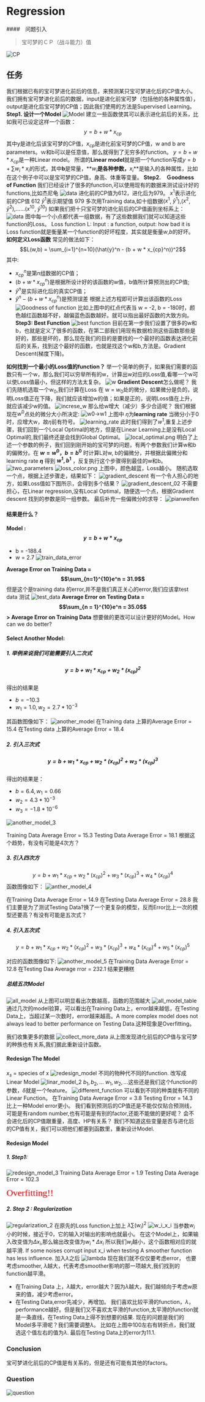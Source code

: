 # Regression  

####　问题引入
>宝可梦的ＣＰ（战斗能力）值

![CP](../assets/regression/CP_forecast.png
)

## 任务

我们根据已有的宝可梦进化前后的信息，来预测某只宝可梦进化后的CP值大小。我们拥有宝可梦进化前后的数据，input是进化前宝可梦（包括他的各种属性值），output是进化后宝可梦的CP值；因此我们使用的方法是Supervised Learning。
**Step1. 设计一个Model**
![Model](../assets/regression/regression_model.png)
建立一些函数使其可以表示进化前后的关系，比如我可已设定这样一个函数：
$$y = b + w * x_{cp}$$
其中y是进化后该宝可梦的CP值，$x_{cp}$是进化前宝可梦的CP值，w and b are parameters。ｗ和b可以是任意值，那么就得到了无穷多的function。
$y = b + w * x_{cp}$是一种Linear model。
所谓的**Linear model**就是把一个function写成$y = b + \sum w_i*x_i$的形式，其中**b**是常量，**$w_i$**是各种参数，**$x_i$**是输入的各种属性，比如在这个例子中可以是宝可梦的CP值，身高、体重等变量。
**Step2.　Ｇoodness of Function**
我们已经设计了很多的function,可以使用现有的数据来测试设计好的functions,比如杰尼龟
![data](../assets/regression/regression_goodness.png)
进化前的CP值为612，进化后为979。
$x^1$表示进化前的CP值  612
$\hat{y}^1$表示期望值  979
多次用Training data,如十组数据($x^1$, $\hat{y}^1$),($x^2$, $\hat{y}^2$),……($x^{10}$, $\hat{y}^{10}$)
如果我们把十只宝可梦的进化前后的CP值画到坐标系上：
![data](../assets/regression/regression_ten_data.png)
图中每一个小点都代表一组数据，有了这些数据我们就可以知道这些function的Loss。
Loss function L:
Input : a function, output: how bad it is
Loss function就是衡量某一个function的好坏程度，其实就是衡量$w$,$b$的好坏。
**如何定义Loss函数**
常见的做法如下：
$$L(w,b) = \sum_{i=1}^{n=10}(\hat{y}^n - (b + w * x_{cp}^n))^2$$
其中:

+ $x_{cp}^n$是第n组数据的CP值；
+ $(b + w * x_{cp}^n)$是根据所设计好的该函数的w值，b值所计算预测出的CP值;
+ $\hat{y}^n$是实际进化后的真实CP值；
+ $\hat{y}^n - (b + w * x_{cp}^n)$是预测误差
根据上述方程即可计算出该函数的Loss
![Goodness of function](../assets/regression/regression_goodness_function.png)
比如上图中的红点代表当 w = -2, b = -180时，颜色越红函数越不好，越偏蓝色函数越好。就可以指出最好函数的大致方向。
**Step3: Best Function**
![best function](../assets/regression/how_to_find_best.png)
目前在第一步我们设置了很多的w和b，也就是定义了很多的函数，在第二部我们用现有数据检测这些函数那些是好的，那些是坏的，那么现在我们的目的是要找的一个最好的函数表达进化前后的关系，找到这个最好的函数，也就是找这个w和b,方法是。Gradient Descent(梯度下降)。

**如何找到一个最小的Loss值的function？**
举一个简单的例子，如果我们需要的函数只有一个w，那么我们可以穷举所有的w，计算出w对应的Loss值,看哪一个w可以使Loss值最小，但这样的方法太复杂。
![w](../assets/regression/infty_w.png)
**Gradient Descent**怎么做呢？
我们先随机选取一个$w_0$,我们计算在Loss 在 w = $w_0$处的微分，如果微分是负的，说明Loss值正在下降，我们就应该增加w的值；如果是正的，说明Loss值在上升，就应该减少w的值。
![increse_w](../assets/regression/increse_w.png)
那么给w增大（减少）多少合适呢？
我们根据现在$w^0$点处的微分大小所决定:
![w0->w1](../assets/regression/w0->w1.png)
上图中 $\eta$为**learning rate** 当微分小于0时，应增大w，故$\eta$前有符号。
![learning_rate](../assets/regression/learning_rate.png)
此时我们得到了$w^1$,重复上述步骤，我们回到一个Local Optimal的地方，但是在Linear Learning上是没有Local Optimal的,我们最终还是会找到Global Optimal。
![local_optimal.png](../assets/regression/local_optimal.png)
明白了上述一个参数的例子，我们回到刚开始的宝可梦的问题，有两个参数我们计算w和b的偏微分。在 **$w = w^0，b = b^0$** 时计算L对w, b的偏微分，并根据此偏微分和learning rate **$\eta$** 得到 **$w^1, b^1$** ，反复执行这个步骤得到最佳的w和b。
![two_parameters](../assets/regression/two_parameters.png)
![loss_color.png](../assets/regression/loss_color.png)
上图中，颜色越蓝，Loss越小。
随机选取一个点，根据上述步骤走，结果如下：
![gradient_descent](../assets/regression/gradient_descent_01.png)
有一个令人担心的地方，如果Loss值如下图所示，会得到多个结果？
![gradient_descent_02](../assets/regression/gradient_descent_02.png)
不需要担心，在Linear regression,没有Local Optimal，随便选一个点，根据Gradient descent 找到的参数是同一组参数。
最后补充一些偏微分的求导：
![pianweifen](../assets/regression/pianweifen.png)

#### 结果是什么？
**Model : $$y = b + w * x_{cp}$$**

+ b = -188.4
+ w = 2.7
![train_data_error](../assets/regression/train_data_error.png)

**Average Error on Training Data = 
$$\sum_{n=1}^{10}e^n = 31.9$$**
但是这个是training data 的error,并不是我们真正关心的error,我们应该拿test data 测试
![test_data](../assets/regression/test_data.png)
**Average Error on Testing Data =
$$\sum_{n = 1}^{10}e^n = 35.0$$\> Average Error on Training Data**
想要做的更改可以设计更好的Model。How can we do better?
#### Select Another Model:
##### 1. 举例来说我们可能需要引入二次式
##### $$y = b + w_1 * x_{cp} + w_2 * (x_{cp})^2 $$
得出的结果是

+ $b = -10.3$
+ $w_1 = 1.0, w_2 = 2.7 * 10 ^{-3}$

其函数图像如下：
![another_model](../assets/regression/another_model_2.png)
在Training data 上算的Average Error = 15.4
在Testing data 上算的Average Error = 18.4

##### 2. 引入三次式

##### $$y = b + w_1 * x_{cp} + w_2 * (x_{cp})^2 + w_3 * (x_{cp})^3$$

得出的结果是：

+ $b = 6.4, w_1 = 0.66$
+ $w_2 = 4.3 * 10^{-3}$
+ $w_3 = -1.8 * 10^{-6}$

![another_model_3](../assets/regression/anther_model_3.png)

Training Data Average Error = 15.3
Testing Data Average Error = 18.1
根据这个趋势，有没有可能是4次方？

##### 3. 引入四次方

$$y = b + w_1 * x_{cp} + w_2 *(x_{cp})^2 + w_3 * (x_{cp})^3 + w_4 * (x_{cp})^4$$
函数图像如下：
![anther_model_4](../assets/regression/anther_model_4.png)

在Training Data Average Error = 14.9
在Testing Data Average Error  = 28.8
我们主要是为了测试Testing Data?换了一个更复杂的模型，反而Error比上一次的模型还要高？有没有可能是五次式？

##### 4. 引入五次式

$$y = b + w_1 * x_{cp} + w_2 *(x_{cp})^2 + w_3 * (x_{cp})^3 + w_4 * (x_{cp})^4 + w_5 * (x_{cp})^5$$

对应的函数图像如下:
![another_model_5](../assets/regression/another_model_5.png)
在Training Data Average Error = 12.8
在Testing Daa Average rror = 232.1
结果更糟糕

##### 总结五次Model

![all_model](../assets/regression/all_model.png)
从上图可以明显看出次数越高，函数的范围越大 
![all_model_table](../assets/regression/all_model_table.png)
通过几次的model验算，可以看出在Training Data上，error越来越低，在Testing Data上，当超过某一次数时，error越来越高。A more complex model does not always lead to better performance on Testing Data.这种现象是Overfitting。

我们收集更多的数据
![collect_more_data](../assets/regression/collect_more_data.png)
从上图发现进化前后的CP值与宝可梦的种族也有关系,我们据此重新设计函数。

#### Redesign The Model

$x_s$ = species  of x
![redesign_model](../assets/regression/redesign_model.png)
不同的物种代不同的function.
改写成Linear Model
![linar_model_2](../assets/regression/linar_model_2.png)
$b_1, b_2,...$
$w_1, w_2,...$这些还是我们这个function的参数，$\delta$就是一个feature。
![different_function](../assets/regression/different_function.png)
可以看到不同的种类就有不同的Linear Function。
在Training Data Average Error = 3.8
Testing Error = 14.3
比上一种Model error更小。
我们看到预测后的CP值还是不能仅仅贴合预测线，可能是有random number,也有可能是有别的factor,还能不能做的更好呢？
会不会进化后的CP值跟重量，高度、HP有关系？
我们不知道这些变量是否与进化后的CP值有关，我们可以把他们都塞到函数里，重新设计Model.

#### Redesign Model 

##### 1. Step1:

![redesign_model_3](../assets/regression/redesign_model_3.png)
Training Data Average Error = 1.9
Testing Data Average Error = 102.3

<font color=#ff0000 size=5 face="黑体">Overfitting!!</font>

##### 2. Step 2 : Regularization
![regularization_2](../assets/regression/regularization_2.png)
在原先的Loss function上加上 $\lambda \sum (w_i)^2$ 
![w_i_x_i](../assets/regression/w_i_x_i.png)
当参数$w_i$小的时候，接近于0，它的输入对输出的影响也就最小。
在这个Model上，如果输入改变值为$\Delta x_i$,那么输出改变值为$w_i * \Delta x_i$
所以我们$w_i$越小，这个函数相对应的就越平滑.
If some noises corrupt input x_i when testing A smoother function has less influence.
加入$\lambda$之后
![lambda](../assets/regression/lambda.png)
现在我们就不仅仅要考虑error， 也要考虑smoother, $\lambda$越大，代表考虑smoother影响的那一项越大,我们找到的function越平滑。

+ 在Training Data 上，$\lambda$越大，error越大？因为$\lambda$越大，我们越倾向于考虑w原来的值，减少考虑error。
+ 在Testing Data,error先减少，再增加。
我们喜欢比较平滑的function，$\lambda$，performance越好。但是我们又不喜欢太平滑的function,太平滑的function就是一条直线，在Testing Data上得不到想要的结果.
现在的问题是我们的Model多平滑呢？我们需要调整$\lambda$。
比如在上图中100左右有转折点，我们就选这个值左右的值为$\lambda$.
最后在Testing Data上的error为11.1.

### Conclusion  

宝可梦进化前后的CP值是有关系的，但是还有可能有其他的factors。

### Question

![question](../assets/regression/question.png)
